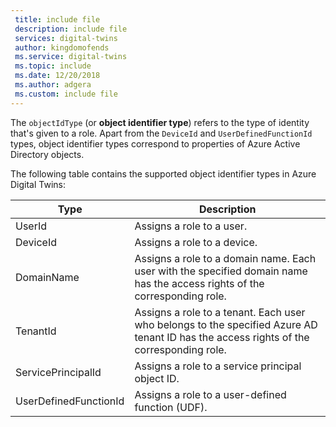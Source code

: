 ```yaml
---
 title: include file
 description: include file
 services: digital-twins
 author: kingdomofends
 ms.service: digital-twins
 ms.topic: include
 ms.date: 12/20/2018
 ms.author: adgera
 ms.custom: include file
---
```


The `objectIdType` (or **object identifier type**) refers to the type of identity that's given to a role. Apart from the `DeviceId` and `UserDefinedFunctionId` types, object identifier types correspond to properties of Azure Active Directory objects.

The following table contains the supported object identifier types in Azure Digital Twins:

| Type | Description |
| --- | --- |
| UserId | Assigns a role to a user. |
| DeviceId | Assigns a role to a device. |
| DomainName | Assigns a role to a domain name. Each user with the specified domain name has the access rights of the corresponding role. |
| TenantId | Assigns a role to a tenant. Each user who belongs to the specified Azure AD tenant ID has the access rights of the corresponding role. |
| ServicePrincipalId | Assigns a role to a service principal object ID. |
| UserDefinedFunctionId | Assigns a role to a user-defined function (UDF). |